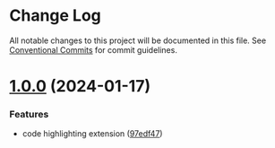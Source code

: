 # Change Log

All notable changes to this project will be documented in this file.
See [Conventional Commits](https://conventionalcommits.org) for commit guidelines.

# [1.0.0](https://github.com/malezjaa/eddies/compare/v0.1.10...v1.0.0) (2024-01-17)

### Features

- code highlighting extension ([97edf47](https://github.com/malezjaa/eddies/commit/97edf47e41c87f135c1c1a897bef24b4b7734ae2))

